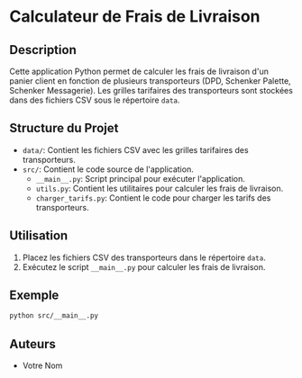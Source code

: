 # Calculateur de Frais de Livraison

## Description
Cette application Python permet de calculer les frais de livraison d'un panier client en fonction de plusieurs transporteurs (DPD, Schenker Palette, Schenker Messagerie). Les grilles tarifaires des transporteurs sont stockées dans des fichiers CSV sous le répertoire `data`.

## Structure du Projet
- `data/`: Contient les fichiers CSV avec les grilles tarifaires des transporteurs.
- `src/`: Contient le code source de l'application.
  - `__main__.py`: Script principal pour exécuter l'application.
  - `utils.py`: Contient les utilitaires pour calculer les frais de livraison.
  - `charger_tarifs.py`: Contient le code pour charger les tarifs des transporteurs.

## Utilisation
1. Placez les fichiers CSV des transporteurs dans le répertoire `data`.
2. Exécutez le script `__main__.py` pour calculer les frais de livraison.

## Exemple
```bash
python src/__main__.py
```

## Auteurs
- Votre Nom